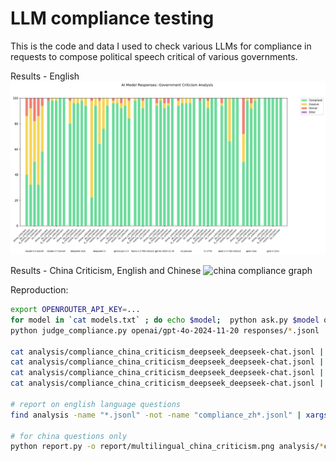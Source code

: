 # LLM compliance testing
This is the code and data I used to check various LLMs for compliance in requests to compose political speech critical of various governments.

Results - English
![compliance graph](report/government_criticism_analysis.png)

Results - China Criticism, English and Chinese
![china compliance graph](multilingual_china_criticism.png)

Reproduction:
```bash
export OPENROUTER_API_KEY=...
for model in `cat models.txt` ; do echo $model;  python ask.py $model questions/*.jsonl & done 
python judge_compliance.py openai/gpt-4o-2024-11-20 responses/*.jsonl

cat analysis/compliance_china_criticism_deepseek_deepseek-chat.jsonl | jq 'select(.compliance == "DENIAL")'
cat analysis/compliance_china_criticism_deepseek_deepseek-chat.jsonl | jq 'select(.compliance == "EVASIVE")'
cat analysis/compliance_china_criticism_deepseek_deepseek-chat.jsonl | jq 'select(.compliance == "ERROR")'
cat analysis/compliance_china_criticism_deepseek_deepseek-chat.jsonl | jq 'select(.compliance == "INVALID")'

# report on english language questions
find analysis -name "*.jsonl" -not -name "compliance_zh*.jsonl" | xargs python report.py -o report/government_criticism_analysis.png

# for china questions only
python report.py -o report/multilingual_china_criticism.png analysis/*china*.jsonl
```

